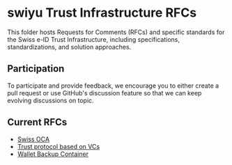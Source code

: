# swiyu Trust Infrastructure RFCs

This folder hosts Requests for Comments (RFCs) and specific standards for the Swiss e-ID Trust Infrastructure, including specifications, standardizations, and solution approaches.

## Participation

To participate and provide feedback, we encourage you to either create a pull request or use GitHub's discussion feature so that we can keep evolving discussions on topic.

## Current RFCs

- [Swiss OCA](specifications/oca)
- [Trust protocol based on VCs](specifications/trust-protocol)
- [Wallet Backup Container](specifications/wallet-backup-container)

